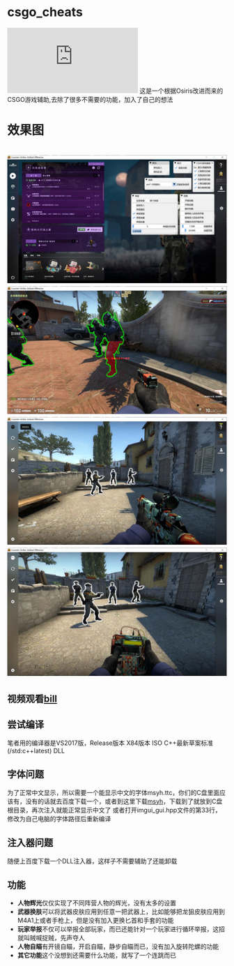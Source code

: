 # csgo_cheats
[![CS:GO](https://www.csgo.com.cn/index.html)](https://www.csgo.com.cn/index.html) 
这是一个根据Osiris改进而来的CSGO游戏辅助,去除了很多不需要的功能，加入了自己的想法

# 效果图
<h1 align="center">
	<img src="test1.jpg" alt="新版">
	<img src="test2.jpg" alt="新版">
	<img src="test3.jpg" alt="新版">
	<img src="test4.jpg" alt="新版">
</h1>

## 视频观看[bill](https://www.bilibili.com/video/av97457146)

## 尝试编译
笔者用的编译器是VS2017版，Release版本 X84版本 ISO C++最新草案标准(/std:c++latest) DLL

## 字体问题
为了正常中文显示，所以需要一个能显示中文的字体msyh.ttc，你们的C盘里面应该有，没有的话就去百度下载一个，或者到这里下载[msyh](http://font.chinaz.com/161111131720.htm)，下载到了就放到C盘根目录，再次注入就能正常显示中文了
或者打开imgui_gui.hpp文件的第33行，修改为自己电脑的字体路径后重新编译

## 注入器问题
随便上百度下载一个DLL注入器，这样子不需要辅助了还能卸载

## 功能
* **人物辉光**仅仅实现了不同阵营人物的辉光，没有太多的设置
* **武器换肤**可以将武器皮肤应用到任意一把武器上，比如能够把龙狙皮肤应用到M4A1上或者手枪上，但是没有加入更换匕首和手套的功能
* **玩家举报**不仅可以举报全部玩家，而已还能针对一个玩家进行循环举报，这招就叫贼喊捉贼，先声夺人
* **人物自瞄**有开镜自瞄，开启自瞄，静步自瞄而已，没有加入旋转陀螺的功能
* **其它功能**这个没想到还需要什么功能，就写了一个连跳而已









